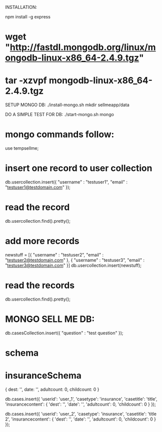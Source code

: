 INSTALLATION:

npm install -g express

# wget "http://fastdl.mongodb.org/linux/mongodb-linux-x86_64-2.4.9.tgz"
# tar -xzvpf mongodb-linux-x86_64-2.4.9.tgz

SETUP MONGO DB:
./install-mongo.sh
mkdir sellmeapp/data

DO A SIMPLE TEST FOR DB:
./start-mongo.sh
mongo

# mongo commands follow:
use tempsellme;

# insert one record to user collection
db.usercollection.insert({ "username" : "testuser1", "email" : "testuser1@testdomain.com" });

# read the record
db.usercollection.find().pretty();

# add more records
newstuff = [{ "username" : "testuser2", "email" : "testuser2@testdomain.com" }, { "username" : "testuser3", "email" : "testuser3@testdomain.com" }]
db.usercollection.insert(newstuff);

# read the records
db.usercollection.find().pretty();


# MONGO SELL ME DB:
db.casesCollection.insert({ "question" : "test question" });


# schema
# insuranceSchema
{
  dest: '',
  date: '',
  adultcount: 0,
  childcount: 0
}

db.cases.insert({
  'userid': 'user_1',
  'casetype': 'insurance',
  'casetitle': 'title',
  'insurancecontent': {
    'dest': '',
    'date': '',
    'adultcount': 0,
    'childcount': 0
  }
});


db.cases.insert({
  'userid': 'user_2',
  'casetype': 'insurance',
  'casetitle': 'title 2',
  'insurancecontent': {
    'dest': '',
    'date': '',
    'adultcount': 0,
    'childcount': 0
  }
});